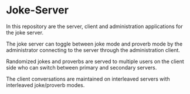 # Joke-Server

In this repository are the server, client and administration applications for the joke server.

The joke server can toggle between joke mode and proverb mode by the administrator connecting to the server through the administration client. 

Randomized jokes and proverbs are served to multiple users on the client side who can switch between primary and secondary servers. 

The client conversations are maintained on interleaved servers with interleaved joke/proverb modes.
